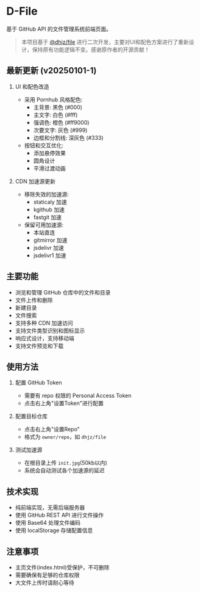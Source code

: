 # D-File

基于 GitHub API 的文件管理系统前端页面。

> 本项目基于 [@dhjz/file](https://github.com/dhjz/file) 进行二次开发，主要对UI和配色方案进行了重新设计，保持原有功能逻辑不变。感谢原作者的开源贡献！

## 最新更新 (v20250101-1)

1. UI 和配色改造
   - 采用 Pornhub 风格配色:
     - 主背景: 黑色 (#000)
     - 主文字: 白色 (#fff)
     - 强调色: 橙色 (#ff9000)
     - 次要文字: 灰色 (#999)
     - 边框和分割线: 深灰色 (#333)
   - 按钮和交互优化:
     - 添加悬停效果
     - 圆角设计
     - 平滑过渡动画

2. CDN 加速源更新
   - 移除失效的加速源:
     - staticaly 加速
     - kgithub 加速
     - fastgit 加速
   - 保留可用加速源:
     - 本站直连
     - gitmirror 加速
     - jsdelivr 加速
     - jsdelivr1 加速

## 主要功能

- 浏览和管理 GitHub 仓库中的文件和目录
- 文件上传和删除
- 新建目录
- 文件搜索
- 支持多种 CDN 加速访问
- 支持文件类型识别和图标显示
- 响应式设计，支持移动端
- 支持文件预览和下载

## 使用方法

1. 配置 GitHub Token
   - 需要有 repo 权限的 Personal Access Token
   - 点击右上角"设置Token"进行配置

2. 配置目标仓库
   - 点击右上角"设置Repo"
   - 格式为 `owner/repo`，如 `dhjz/file`

3. 测试加速源
   - 在根目录上传 `init.jpg`(50kb以内)
   - 系统会自动测试各个加速源的延迟

## 技术实现

- 纯前端实现，无需后端服务器
- 使用 GitHub REST API 进行文件操作
- 使用 Base64 处理文件编码
- 使用 localStorage 存储配置信息

## 注意事项

- 主页文件(index.html)受保护，不可删除
- 需要确保有足够的仓库权限
- 大文件上传时请耐心等待
